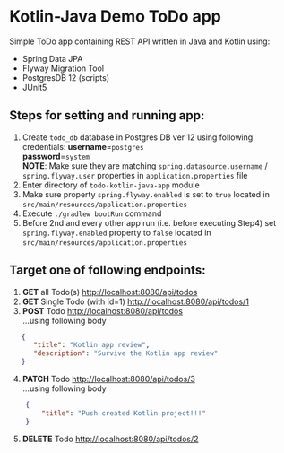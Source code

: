 # Kotlin-Java Demo ToDo app

Simple ToDo app containing REST API written in Java and Kotlin using:
* Spring Data JPA
* Flyway Migration Tool
* PostgresDB 12 (scripts)
* JUnit5


## Steps for setting and running app:
1. Create `todo_db` database in Postgres DB ver 12 using following credentials:
   **username**=`postgres`<br/>
   **password**=`system`<br/>
   **NOTE**: Make sure they are matching `spring.datasource.username` / `spring.flyway.user` properties in `application.properties` file
2. Enter directory of `todo-kotlin-java-app` module
3. Make sure  property `spring.flyway.enabled` is set to `true` located in `src/main/resources/application.properties`
4. Execute `./gradlew bootRun` command
5. Before 2nd and every other app run (i.e. before executing Step4) set `spring.flyway.enabled` property to `false` located in `src/main/resources/application.properties` 

## Target one of following endpoints:

1. **GET** all Todo(s) [http://localhost:8080/api/todos](http://localhost:8080/api/todos) <br/>
2. **GET** Single Todo (with id=1) [http://localhost:8080/api/todos/1](http://localhost:8080/api/todos/1) <br/>
3. **POST** Todo [http://localhost:8080/api/todos](http://localhost:8080/api/todos) <br/>
...using following body
```json
   {
      "title": "Kotlin app review",
      "description": "Survive the Kotlin app review"
   }
   ```
4. **PATCH** Todo [http://localhost:8080/api/todos/3](http://localhost:8080/api/todos/3) <br/>
...using following body
```json
    {
        "title": "Push created Kotlin project!!!"
    }
 ```
5. **DELETE** Todo [http://localhost:8080/api/todos/2](http://localhost:8080/api/todos/2) <br/>